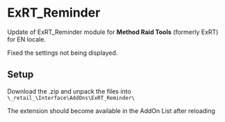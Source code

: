 # ExRT_Reminder
Update of ExRT_Reminder module for **Method Raid Tools** (formerly ExRT) for EN locale.

Fixed the settings not being displayed.

## Setup
Download the .zip and unpack the files into `\_retail_\Interface\AddOns\ExRT_Reminder\`

The extension should become available in the AddOn List after reloading
